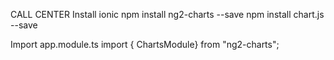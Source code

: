 CALL CENTER
Install ionic
npm install ng2-charts --save
npm install chart.js --save 

Import app.module.ts
import { ChartsModule} from "ng2-charts";
